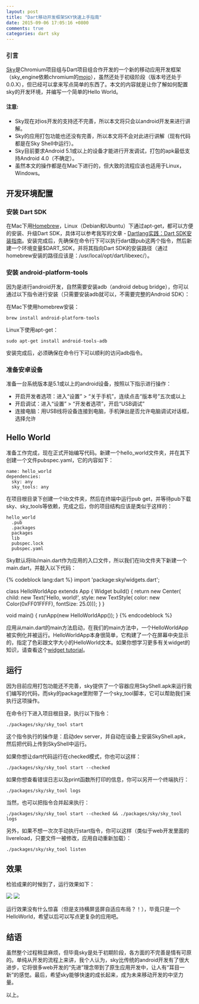 ```yaml
---
layout: post
title: "Dart移动开发框架SKY快速上手指南"
date: 2015-09-06 17:05:16 +0800
comments: true
categories: dart sky
---
```

### 引言
[Sky](https://github.com/domokit/sky_engine)是Chromium项目组与Dart项目组合作开发的一个新的移动应用开发框架（sky_engine依赖chromium的[mojo](https://github.com/domokit/mojo)），虽然还处于初级阶段（版本号还处于0.0.X），但已经可以拿来写点简单的东西了。本文的内容就是让你了解如何配置sky的开发环境，并编写一个简单的Hello World。

#### 注意:
* Sky现在对ios开发的支持还不完善，所以本文将只会以android开发来进行讲解。
* Sky的应用打包功能也还没有完善，所以本文将不会对此进行讲解（现有代码都是在Sky Shell中运行）。
* Sky目前要求Android 5.1或以上的设备才能进行开发调试，打包的apk最低支持Android 4.0（不确定）。
* 虽然本文的操作都是在Mac下进行的，但大致的流程应该也适用于Linux，Windows。

## 开发环境配置

### 安装 Dart SDK
在Mac下用[Homebrew](http://brew.sh/)，Linux（Debian和Ubuntu）下通过apt-get，都可以方便的安装、升级Dart SDK，具体可以参考我写的文章 - [Dartlang实践：Dart SDK安装指南](http://jarontai.github.io/blog/2015/08/21/dart-sdk-auto-installtion/)。安装完成后，先确保在命令行下可以执行dart跟pub这两个指令，然后新建一个环境变量$DART_SDK，并将其指向Dart SDK的安装路径（通过homebrew安装的路径应该是：/usr/local/opt/dart/libexec/）。

### 安装 android-platform-tools
因为是进行android开发，自然需要安装adb（android debug bridge），你可以通过以下指令进行安装（只需要安装adb就可以，不需要完整的Android SDK）：
<!-- more -->

在Mac下使用homebrew安装：

    brew install android-platform-tools

Linux下使用apt-get：

    sudo apt-get install android-tools-adb

安装完成后，必须确保在命令行下可以顺利的访问adb指令。

### 准备安卓设备
准备一台系统版本是5.1或以上的android设备，按照以下指示进行操作：

* 开启开发者选项：进入“设置” > “关于手机”，连续点击“版本号”五次或以上
* 开启调试：进入“设置” > “开发者选项”，开启“USB调试”
* 连接电脑：用USB线将设备连接到电脑，手机弹出是否允许电脑调试对话框，选择允许

## Hello World
准备工作完成，现在正式开始编写代码。新建一个hello_world文件夹，并在其下创建一个文件pubspec.yaml，它的内容如下：

    name: hello_world
    dependencies:
      sky: any
      sky_tools: any

在项目根目录下创建一个lib文件夹，然后在终端中运行pub get，并等待pub下载sky、sky_tools等依赖，完成之后，你的项目结构应该是类似于这样的：

    hello_world
      .pub
      .packages
      packages
      lib
      pubspec.lock
      pubspec.yaml


Sky默认将lib/main.dart作为应用的入口文件，所以我们在lib文件夹下新建一个main.dart，并敲入以下代码：

{% codeblock lang:dart %}
import 'package:sky/widgets.dart';

class HelloWorldApp extends App {
  Widget build() {
    return new Center(
        child: new Text('Hello, world!',
            style: new TextStyle(
                color: new Color(0xFF01FFFF), fontSize: 25.0)));
  }
}

void main() {
  runApp(new HelloWorldApp());
}
{% endcodeblock %}

应用从main.dart的main方法启动，在我们的main方法中，一个HelloWorldApp被实例化并被运行。HelloWorldApp本身很简单，它构建了一个在屏幕中央显示的，指定了色彩跟文字大小的HelloWorld文本。如果你想学习更多有关widget的知识，请查看这个[widget tutorial](https://github.com/domokit/sky_engine/blob/master/sky/packages/sky/lib/src/widgets/README.md)。

## 运行
因为目前应用打包功能还不完善，sky提供了一个容器应用SkyShell.apk来运行我们编写的代码，而sky的package里附带了一个sky_tool脚本，它可以帮助我们来执行这项操作。

在命令行下进入项目根目录，执行以下指令：

    ./packages/sky/sky_tool start

这个指令执行的操作是：启动dev server，并自动在设备上安装SkyShell.apk，然后把代码上传到SkyShell中运行。

如果你想让dart代码运行在checked模式，你也可以这样：

    ./packages/sky/sky_tool start --checked

如果你想查看错误日志以及print函数所打印的信息，你可以另开一个终端执行：

    ./packages/sky/sky_tool logs

当然，也可以把指令合并起来执行：

    ./packages/sky/sky_tool start --checked && ./packages/sky/sky_tool logs

另外，如果不想一次次手动执行start指令，你可以这样（类似于web开发里面的livereload，只要文件一被修改，应用自动重新加载）：

    ./packages/sky/sky_tool listen

## 效果
检验成果的时候到了，运行效果如下：

  <img src="{{ root_url }}/images/custom/dart/sky/hello_world.png" />
  <img src="{{ root_url }}/images/custom/dart/sky/hello_world_landscape.png" />

运行效果没有什么惊喜（但是支持横屏竖屏自适应布局？！），毕竟只是一个HelloWorld，希望以后可以写点更复杂的应用吧。

## 结语
虽然整个过程稍显麻烦，但毕竟sky是处于初期阶段，各方面的不完善是情有可原的。单纯从开发的流程上来讲，我个人认为，sky比传统的android开发有了很大进步，它将很多web开发的“先进”理念带到了原生应用开发中，让人有“耳目一新”的感觉。最后，希望sky能够快速的成长起来，成为未来移动开发的中坚力量。

以上。
